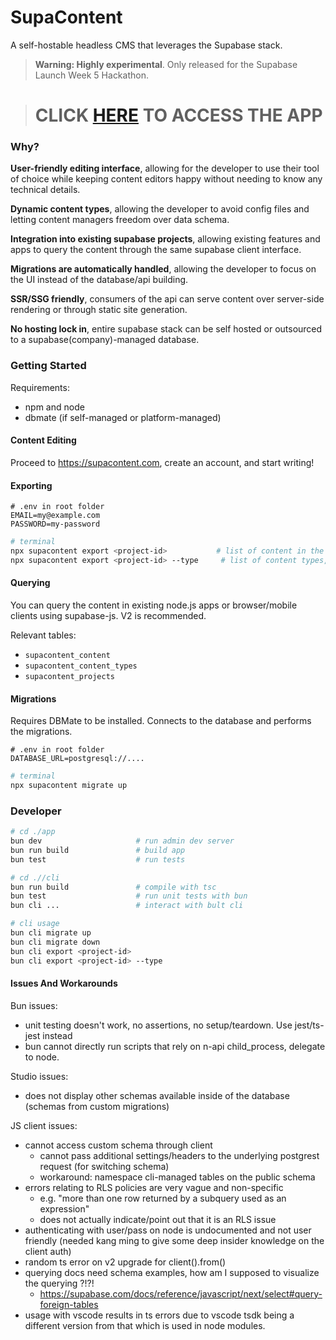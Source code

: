 # SupaContent

A self-hostable headless CMS that leverages the Supabase stack.

> **Warning: Highly experimental**. Only released for the Supabase Launch Week 5 Hackathon.

> # CLICK [HERE](./app) TO ACCESS THE APP
### Why?

**User-friendly editing interface**, allowing for the developer to use their tool of choice while keeping content editors happy without needing to know any technical details.

**Dynamic content types**, allowing the developer to avoid config files and letting content managers freedom over data schema.

**Integration into existing supabase projects**, allowing existing features and apps to query the content through the same supabase client interface.

**Migrations are automatically handled**, allowing the developer to focus on the UI instead of the database/api building.

**SSR/SSG friendly**, consumers of the api can serve content over server-side rendering or through static site generation.

**No hosting lock in**, entire supabase stack can be self hosted or outsourced to a supabase(company)-managed database.

### Getting Started

Requirements:

- npm and node
- dbmate (if self-managed or platform-managed)

#### Content Editing

Proceed to https://supacontent.com, create an account, and start writing!

#### Exporting

```
# .env in root folder
EMAIL=my@example.com
PASSWORD=my-password
```

```bash
# terminal
npx supacontent export <project-id>           # list of content in the project
npx supacontent export <project-id> --type     # list of content types, with embeded content under the content key.
```

#### Querying

You can query the content in existing node.js apps or browser/mobile clients using supabase-js. V2 is recommended.

Relevant tables:

- `supacontent_content`
- `supacontent_content_types`
- `supacontent_projects`

#### Migrations

Requires DBMate to be installed. Connects to the database and performs the migrations.

```
# .env in root folder
DATABASE_URL=postgresql://....
```

```bash
# terminal
npx supacontent migrate up
```

### Developer

```bash
# cd ./app
bun dev                     # run admin dev server
bun run build               # build app
bun test                    # run tests

# cd .//cli
bun run build               # compile with tsc
bun test                    # run unit tests with bun
bun cli ...                 # interact with bult cli

# cli usage
bun cli migrate up
bun cli migrate down
bun cli export <project-id>
bun cli export <project-id> --type
```

#### Issues And Workarounds

Bun issues:

- unit testing doesn't work, no assertions, no setup/teardown. Use jest/ts-jest instead
- bun cannot directly run scripts that rely on n-api child_process, delegate to node.

Studio issues:

- does not display other schemas available inside of the database (schemas from custom migrations)

JS client issues:

- cannot access custom schema through client
  - cannot pass additional settings/headers to the underlying postgrest request (for switching schema)
  - workaround: namespace cli-managed tables on the public schema
- errors relating to RLS policies are very vague and non-specific
  - e.g. "more than one row returned by a subquery used as an expression"
  - does not actually indicate/point out that it is an RLS issue
- authenticating with user/pass on node is undocumented and not user friendly (needed kang ming to give some deep insider knowledge on the client auth)
- random ts error on v2 upgrade for client().from()
- querying docs need schema examples, how am I supposed to visualize the querying ?!?!
  - https://supabase.com/docs/reference/javascript/next/select#query-foreign-tables
- usage with vscode results in ts errors due to vscode tsdk being a different version from that which is used in node modules.
